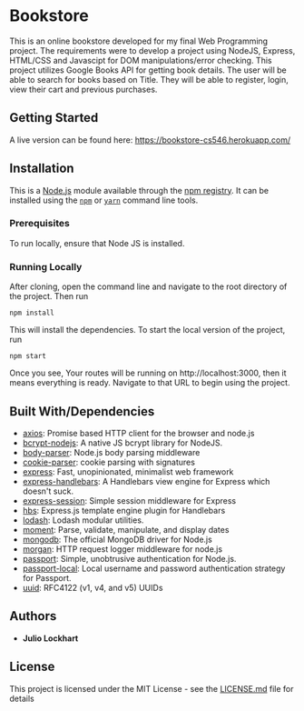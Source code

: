 # Bookstore

This is an online bookstore developed for my final Web Programming project. The requirements were to develop a project using NodeJS, Express, HTML/CSS and Javascipt for DOM manipulations/error checking. This project utilizes Google Books API for getting book details. The user will be able to search for books based on Title. They will be able to register, login, view their cart and previous purchases.

## Getting Started

A live version can be found here: https://bookstore-cs546.herokuapp.com/

## Installation

This is a [Node.js](https://nodejs.org/) module available through the 
[npm registry](https://www.npmjs.com/). It can be installed using the 
[`npm`](https://docs.npmjs.com/getting-started/installing-npm-packages-locally)
or 
[`yarn`](https://yarnpkg.com/en/)
command line tools.

### Prerequisites

To run locally, ensure that Node JS is installed.

### Running Locally

After cloning, open the command line and navigate to the root directory of the project. Then run

```
npm install
```

This will install the dependencies. To start the local version of the project, run

```
npm start
```

Once you see, Your routes will be running on http://localhost:3000, then it means everything is ready. Navigate to that URL to begin using the project.

## Built With/Dependencies

- [axios](http://ghub.io/axios): Promise based HTTP client for the browser and node.js
- [bcrypt-nodejs](http://ghub.io/bcrypt-nodejs): A native JS bcrypt library for NodeJS.
- [body-parser](http://ghub.io/body-parser): Node.js body parsing middleware
- [cookie-parser](http://ghub.io/cookie-parser): cookie parsing with signatures
- [express](http://ghub.io/express): Fast, unopinionated, minimalist web framework
- [express-handlebars](http://ghub.io/express-handlebars): A Handlebars view engine for Express which doesn&#39;t suck.
- [express-session](http://ghub.io/express-session): Simple session middleware for Express
- [hbs](http://ghub.io/hbs): Express.js template engine plugin for Handlebars
- [lodash](http://ghub.io/lodash): Lodash modular utilities.
- [moment](http://ghub.io/moment): Parse, validate, manipulate, and display dates
- [mongodb](http://ghub.io/mongodb): The official MongoDB driver for Node.js
- [morgan](http://ghub.io/morgan): HTTP request logger middleware for node.js
- [passport](http://ghub.io/passport): Simple, unobtrusive authentication for Node.js.
- [passport-local](http://ghub.io/passport-local): Local username and password authentication strategy for Passport.
- [uuid](http://ghub.io/uuid): RFC4122 (v1, v4, and v5) UUIDs

## Authors

* **Julio Lockhart**

## License

This project is licensed under the MIT License - see the [LICENSE.md](LICENSE.md) file for details
